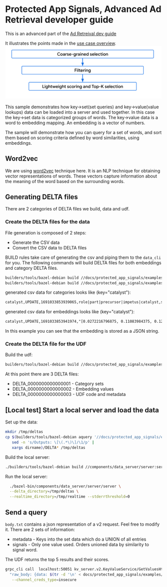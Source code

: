 # Protected App Signals, Advanced Ad Retrieval developer guide

This is an advanced part of the
[Ad Retreival dev guide](/docs/protected_app_signals/onboarding_dev_guide.md)

It illustrates the points made in the
[use case overview](/docs/protected_app_signals/ad_retrieval_overview.md#use-case-overview).
![alt_text](../assets/ad_retrieval_filter_funnel.png 'image_tooltip')

This sample demonstrates how key->set(set queries) and key->value(value lookups) data can be loaded
into a server and used together. In this case the key->set data is categorized groups of words. The
key->value data is a word to embedding mapping. An embedding is a vector of numbers.

The sample will demonstrate how you can query for a set of words, and sort them based on scoring
criteria defined by word similarities, using embeddings.

## Word2vec

We are using [word2vec](https://en.wikipedia.org/wiki/Word2vec) technique here. It is an NLP
technique for obtaining vector representations of words. These vectors capture information about the
meaning of the word based on the surrounding words.

## Generating DELTA files

There are 2 categories of DELTA files we build, data and udf.

### Create the DELTA files for the data

File generation is composed of 2 steps:

-   Generate the CSV data
-   Convert the CSV data to DELTA files

BUILD rules take care of generating the csv and piping them to the `data_cli` for you. The following
commands will build DELTA files for both embeddings and category DELTA files.

```sh
builders/tools/bazel-debian build //docs/protected_app_signals/examples/advanced:generate_categories_delta
builders/tools/bazel-debian build //docs/protected_app_signals/examples/advanced:generate_embeddings_delta
```

generated csv data for categories looks like (key="catalyst"):

```txt
catalyst,UPDATE,1691033853939065,role|part|precursor|impetus|catalyst,string_set
```

generated csv data for embeddings looks like (key="catalyst"):

```txt
catalyst,UPDATE,1691033853941974,"[0.0272216796875, 0.11083984375, 0.12890625, -0.11669921875,...]",string
```

In this example you can see that the embedding is stored as a JSON string.

### Create the DELTA file for the UDF

Build the udf:

```sh
builders/tools/bazel-debian build //docs/protected_app_signals/examples/advanced:udf_delta
```

At this point there are 3 DELTA files:

-   DELTA_0000000000000001 - Category sets
-   DELTA_0000000000000002 - Embedding values
-   DELTA_0000000000000003 - UDF code and metadata

## [Local test] Start a local server and load the data

Set up the data:

```sh
mkdir /tmp/deltas
cp $(builders/tools/bazel-debian aquery '//docs/protected_app_signals/examples/advanced:udf_delta' |
   sed -n 's/Outputs: \[\(.*\)\]/\1/p' |
   xargs dirname)/DELTA* /tmp/deltas
```

Build the local server:

```sh
./builders/tools/bazel-debian build //components/data_server/server:server --config=local_instance --config=local_platform
```

Run the local server:

```sh
  ./bazel-bin/components/data_server/server/server \
  --delta_directory=/tmp/deltas \
  --realtime_directory=/tmp/realtime --stderrthreshold=0
```

## Send a query

`body.txt` contains a json representation of a v2 request. Feel free to modify it. There are 2 sets
of information:

-   metadata - Keys into the set data which do a UNION of all entries
-   signals - Only one value used. Orders unioned data by similarity to signal word.

The UDF returns the top 5 results and their scores.

```sh
grpc_cli call  localhost:50051 kv_server.v2.KeyValueService/GetValuesHttp  \
  "raw_body: {data: $(tr -d '\n' < docs/protected_app_signals/examples/advanced/body.txt)}" \
   --channel_creds_type=insecure
```
